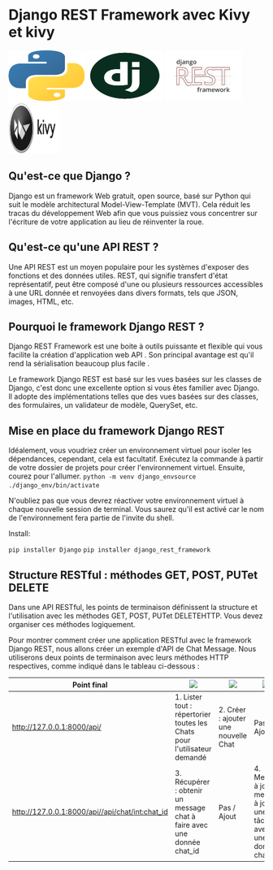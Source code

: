 
# Django REST Framework avec Kivy et kivy

<img src="pythonlogo.png" width="150" height="100">  <img src="django.png" width="150" height="100">       <img src="djangorestframework.png" width="150" height="100">            <img src="kivy.png" width="100" height="100">                   <img src="kivymd.png" width="150" height="000">

## Qu'est-ce que Django ?

Django est un framework Web gratuit, open source, basé sur Python qui suit le modèle architectural Model-View-Template (MVT). Cela réduit les tracas du développement Web afin que vous puissiez vous concentrer sur l'écriture de votre application au lieu de réinventer la roue.

## Qu'est-ce qu'une API REST ?
Une API REST est un moyen populaire pour les systèmes d'exposer des fonctions et des données utiles. REST, qui signifie transfert d'état représentatif, peut être composé d'une ou plusieurs ressources accessibles à une URL donnée et renvoyées dans divers formats, tels que JSON, images, HTML, etc.

## Pourquoi le framework Django REST ?

Django REST Framework est une boite à outils puissante et flexible qui vous facilite la création d'application web API . Son principal avantage est qu'il rend la sérialisation beaucoup plus facile .

Le framework Django REST est basé sur les vues basées sur les classes de Django, c'est donc une excellente option si vous êtes familier avec Django. Il adopte des implémentations telles que des vues basées sur des classes, des formulaires, un validateur de modèle, QuerySet, etc.

## Mise en place du framework Django REST

Idéalement, vous voudriez créer un environnement virtuel pour isoler les dépendances, cependant, cela est facultatif. Exécutez la commande à partir de votre dossier de projets pour créer l'environnement virtuel. Ensuite, courez pour l'allumer. ```python -m venv django_envsource ./django_env/bin/activate```

N'oubliez pas que vous devrez réactiver votre environnement virtuel à chaque nouvelle session de terminal. Vous saurez qu'il est activé car le nom de l'environnement fera partie de l'invite du shell.

Install:

```pip installer Django```
```pip installer django_rest_framework```

## Structure RESTful : méthodes GET, POST, PUTet DELETE

Dans une API RESTful, les points de terminaison définissent la structure et l'utilisation avec les méthodes GET, POST, PUTet DELETEHTTP. Vous devez organiser ces méthodes logiquement.

Pour montrer comment créer une application RESTful avec le framework Django REST, nous allons créer un exemple d'API de Chat Message. Nous utiliserons deux points de terminaison avec leurs méthodes HTTP respectives, comme indiqué dans le tableau ci-dessous :

| Point final | [![](https://img.shields.io/badge/GET-blue?style=for-the-badge)]() |[![](https://img.shields.io/badge/POST-yellow?style=for-the-badge)]() | [![](https://img.shields.io/badge/PUT-orange?style=for-the-badge)]() | [![](https://img.shields.io/badge/DELETE-blueviolet?style=for-the-badge)]() |
| ----------- | ----|------|-----|--------|
| http://127.0.0.1:8000/api/ |1. Lister tout : répertorier toutes les Chats pour l'utilisateur demandé |2. Créer : ajouter une nouvelle Chat |Pas / Ajout|Pas / Ajout|
| http://127.0.0.1:8000/api//api/chat/<int:chat_id> | 3. Récupérer : obtenir un message chat à faire avec une donnée chat_id |Pas / Ajout|4. Mettre à jour : mettre à jour une tâche avec une donnée chat_id|5. Supprimer : Supprimer une tâche avec une donnée chat_id|
